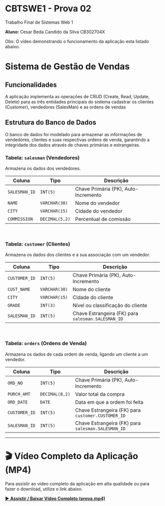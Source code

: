 # CBTSWE1 - Prova 02

Trabalho Final de Sistemas Web 1

**Aluno:** Cesar Beda Candido da Silva CB302704X

Obs: O vídeo demonstrando o funcionamento da aplicação esta listado abaixo.

# Sistema de Gestão de Vendas


## Funcionalidades

A aplicação implementa as operações de CRUD (Create, Read, Update, Delete) para as três entidades principais do sistema cadastrar os clientes (Customer), vendedores
(SalesMan) e as ordens de vendas

## Estrutura do Banco de Dados

O banco de dados foi modelado para armazenar as informações de vendedores, clientes e suas respectivas ordens de venda, garantindo a integridade dos dados através de chaves primárias e estrangeiras.

### Tabela: `salesman` (Vendedores)

Armazena os dados dos vendedores.

| Coluna | Tipo | Descrição |
|---|---|---|
| `SALESMAN_ID` | `INT(5)` | Chave Primária (PK), Auto-Incremento |
| `NAME` | `VARCHAR(30)` | Nome do vendedor |
| `CITY` | `VARCHAR(15)` | Cidade do vendedor |
| `COMMISSION`| `DECIMAL(5,2)`| Percentual de comissão |

<br>

### Tabela: `customer` (Clientes)

Armazena os dados dos clientes e a sua associação com um vendedor.

| Coluna | Tipo | Descrição |
|---|---|---|
| `CUSTOMER_ID` | `INT(5)` | Chave Primária (PK), Auto-Incremento |
| `CUST_NAME` | `VARCHAR(30)` | Nome do cliente |
| `CITY` | `VARCHAR(15)` | Cidade do cliente |
| `GRADE` | `INT(3)` | Nível ou classificação do cliente |
| `SALESMAN_ID` | `INT(5)` | Chave Estrangeira (FK) para `salesman.SALESMAN_ID` |

<br>

### Tabela: `orders` (Ordens de Venda)

Armazena os dados de cada ordem de venda, ligando um cliente a um vendedor.

| Coluna | Tipo | Descrição |
|---|---|---|
| `ORD_NO` | `INT(5)` | Chave Primária (PK), Auto-Incremento |
| `PURCH_AMT` | `DECIMAL(8,2)`| Valor total da compra |
| `ORD_DATE` | `DATE` | Data em que a ordem foi feita |
| `CUSTOMER_ID`| `INT(5)` | Chave Estrangeira (FK) para `customer.CUSTOMER_ID` |
| `SALESMAN_ID`| `INT(5)` | Chave Estrangeira (FK) para `salesman.SALESMAN_ID` |

---

# 🎬 Vídeo Completo da Aplicação (MP4)

Para assistir ao vídeo completo da aplicação em alta qualidade ou para fazer o download, utilize o link abaixo.

**[▶️ Assistir / Baixar Vídeo Completo (prova.mp4)](./CBTSWE1-Prova02.mp4)**
